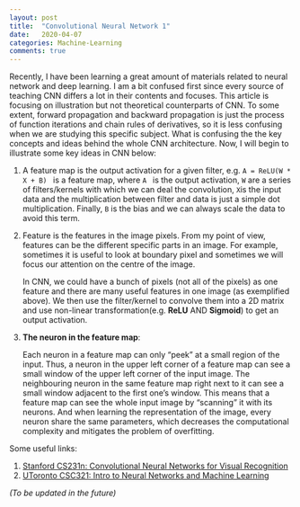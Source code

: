 ```yaml
---
layout: post
title:  "Convolutional Neural Network 1"
date:   2020-04-07
categories: Machine-Learning
comments: true
---
```

Recently, I have been learning a great amount of materials related to neural network and deep learning. I am a bit confused first since every source of teaching CNN differs a lot in their contents and focuses. This article is focusing on illustration but not theoretical counterparts of CNN. To some extent, forward propagation and backward propagation is just the process of function iterations and chain rules of derivatives, so it is less confusing when we are studying this specific subject. What is confusing the the key concepts and ideas behind the whole CNN architecture. Now, I will begin to illustrate some key ideas in CNN below:

1. A feature map is the output activation for a given filter, e.g. `A = ReLU(W * X + B) ` is a feature map, where `A ` is the output activation, `W` are a series of filters/kernels with which we can deal the convolution, `X`is the input data and the multiplication between filter and data is just a simple dot multiplication. Finally, `B` is the bias and we can always scale the data to avoid this term.

   

2. Feature is the features in  the image pixels. From my point of view, features can be the different specific parts in an image. For example, sometimes it is useful to look at boundary pixel and sometimes we will focus our attention on the centre of the image.

   

   In CNN, we could have a bunch of pixels (not all of the pixels) as one feature and there are many useful features in one image (as exemplified above). We then use the filter/kernel to convolve them into a 2D matrix and use non-linear transformation(e.g. **ReLU** AND **Sigmoid**) to get an output activation.

   

3. **The neuron in the feature map**: 

   

   Each neuron in a feature map can only “peek” at a small region of the input. Thus, a neuron in the upper left corner of a feature map can see a small window of the upper left corner of the input image. The neighbouring neuron in the same feature map right next to it can see a small window adjacent to the first one’s window. This means that a feature map can see the whole input image by “scanning” it with its neurons. And when learning the representation of the image, every neuron share the same parameters, which decreases the computational complexity and mitigates the problem of overfitting.





Some useful links:



1. [Stanford CS231n: Convolutional Neural Networks for Visual Recognition][stancs231]
2. [UToronto CSC321: Intro to Neural Networks and Machine Learning][utnnml]

[stancs231]: https://cs231n.github.io/
[utnnml]: http://www.cs.toronto.edu/~rgrosse/courses/csc321_2017/

*(To be updated in the future)*